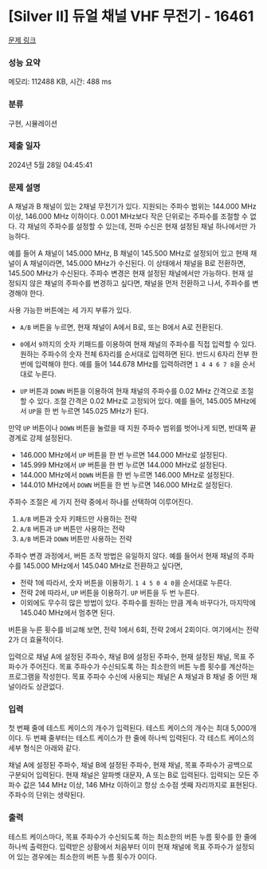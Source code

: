 # [Silver II] 듀얼 채널 VHF 무전기 - 16461 

[문제 링크](https://www.acmicpc.net/problem/16461) 

### 성능 요약

메모리: 112488 KB, 시간: 488 ms

### 분류

구현, 시뮬레이션

### 제출 일자

2024년 5월 28일 04:45:41

### 문제 설명

<p>A 채널과 B 채널이 있는 2채널 무전기가 있다. 지원되는 주파수 범위는 144.000 MHz 이상, 146.000 MHz 이하이다. 0.001 MHz보다 작은 단위로는 주파수를 조절할 수 없다. 각 채널의 주파수를 설정할 수 있는데, 전파 수신은 현재 설정된 채널 하나에서만 가능하다.</p>

<p>예를 들어 A 채널이 145.000 MHz, B 채널이 145.500 MHz로 설정되어 있고 현재 채널이 A 채널이라면, 145.000 MHz가 수신된다. 이 상태에서 채널을 B로 전환하면, 145.500 MHz가 수신된다. 주파수 변경은 현재 설정된 채널에서만 가능하다. 현재 설정되지 않은 채널의 주파수를 변경하고 싶다면, 채널을 먼저 전환하고 나서, 주파수를 변경해야 한다.</p>

<p>사용 가능한 버튼에는 세 가지 부류가 있다.</p>

<ul>
	<li>
	<p><code>A/B</code> 버튼을 누르면, 현재 채널이 A에서 B로, 또는 B에서 A로 전환된다.</p>
	</li>
	<li>
	<p><code>0</code>에서 <code>9</code>까지의 숫자 키패드를 이용하여 현재 채널의 주파수를 직접 입력할 수 있다. 원하는 주파수의 숫자 전체 6자리를 순서대로 입력하면 된다. 반드시 6자리 전부 한 번에 입력해야 한다. 예를 들어 144.678 MHz를 입력하려면 <code>1 4 4 6 7 8</code>을 순서대로 누른다.</p>
	</li>
	<li>
	<p><code>UP</code> 버튼과 <code>DOWN</code> 버튼을 이용하여 현재 채널의 주파수를 0.02 MHz 간격으로 조절할 수 있다. 조절 간격은 0.02 MHz로 고정되어 있다. 예를 들어, 145.005 MHz에서 <code>UP</code>을 한 번 누르면 145.025 MHz가 된다.</p>
	</li>
</ul>

<p>만약 <code>UP</code> 버튼이나 <code>DOWN</code> 버튼을 눌렀을 때 지원 주파수 범위를 벗어나게 되면, 반대쪽 끝 경계로 강제 설정된다.</p>

<ul>
	<li>146.000 MHz에서 <code>UP</code> 버튼을 한 번 누르면 144.000 MHz로 설정된다.</li>
	<li>145.999 MHz에서 <code>UP</code> 버튼을 한 번 누르면 144.000 MHz로 설정된다.</li>
	<li>144.000 MHz에서 <code>DOWN</code> 버튼을 한 번 누르면 146.000 MHz로 설정된다.</li>
	<li>144.010 MHz에서 <code>DOWN</code> 버튼을 한 번 누르면 146.000 MHz로 설정된다.</li>
</ul>

<p>주파수 조절은 세 가지 전략 중에서 하나를 선택하여 이루어진다.</p>

<ol>
	<li><code>A/B</code> 버튼과 숫자 키패드만 사용하는 전략</li>
	<li><code>A/B</code> 버튼과 <code>UP</code> 버튼만 사용하는 전략</li>
	<li><code>A/B</code> 버튼과 <code>DOWN</code> 버튼만 사용하는 전략</li>
</ol>

<p>주파수 변경 과정에서, 버튼 조작 방법은 유일하지 않다. 예를 들어서 현재 채널의 주파수를 145.000 MHz에서 145.040 MHz로 전환하고 싶다면,</p>

<ul>
	<li>전략 1에 따라서, 숫자 버튼을 이용하기. <code>1 4 5 0 4 0</code>을 순서대로 누른다.</li>
	<li>전략 2에 따라서, <code>UP</code> 버튼을 이용하기. <code>UP</code> 버튼을 두 번 누른다.</li>
	<li>이외에도 무수히 많은 방법이 있다. 주파수를 원하는 만큼 계속 바꾸다가, 마지막에 145.040 MHz에서 멈추면 된다.</li>
</ul>

<p>버튼을 누른 횟수를 비교해 보면, 전략 1에서 6회, 전략 2에서 2회이다. 여기에서는 전략 2가 더 효율적이다.</p>

<p>입력으로 채널 A에 설정된 주파수, 채널 B에 설정된 주파수, 현재 설정된 채널, 목표 주파수가 주어진다. 목표 주파수가 수신되도록 하는 최소한의 버튼 누름 횟수를 계산하는 프로그램을 작성한다. 목표 주파수 수신에 사용되는 채널은 A 채널과 B 채널 중 어떤 채널이라도 상관없다.</p>

### 입력 

 <p>첫 번째 줄에 테스트 케이스의 개수가 입력된다. 테스트 케이스의 개수는 최대 5,000개이다. 두 번째 줄부터는 테스트 케이스가 한 줄에 하나씩 입력된다. 각 테스트 케이스의 세부 형식은 아래와 같다.</p>

<p>채널 A에 설정된 주파수, 채널 B에 설정된 주파수, 현재 채널, 목표 주파수가 공백으로 구분되어 입력된다. 현재 채널은 알파벳 대문자, A 또는 B로 입력된다. 입력되는 모든 주파수 값은 144 MHz 이상, 146 MHz 이하이고 항상 소수점 셋째 자리까지로 표현된다. 주파수의 단위는 생략된다.</p>

### 출력 

 <p>테스트 케이스마다, 목표 주파수가 수신되도록 하는 최소한의 버튼 누름 횟수를 한 줄에 하나씩 출력한다. 입력받은 상황에서 처음부터 이미 현재 채널에 목표 주파수가 설정되어 있는 경우에는 최소한의 버튼 누름 횟수가 0이다.</p>

